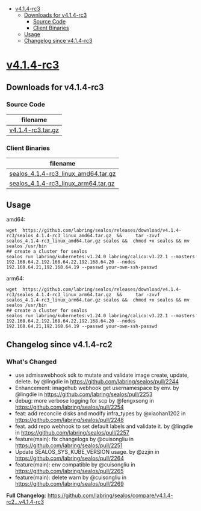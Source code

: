 - [v4.1.4-rc3](#v414-rc3httpsgithubcomlabringsealosreleasestagv414-rc3)
  - [Downloads for v4.1.4-rc3](#downloads-for-v414-rc3)
    - [Source Code](#source-code)
    - [Client Binaries](#client-binaries)
  - [Usage](#usage)
  - [Changelog since v4.1.4-rc3](#changelog-since-v414-rc2)


# [v4.1.4-rc3](https://github.com/labring/sealos/releases/tag/v4.1.4-rc3)

## Downloads for v4.1.4-rc3


### Source Code

filename |
-------- |
[v4.1.4-rc3.tar.gz](https://github.com/labring/sealos/archive/refs/tags/v4.1.4-rc3.tar.gz) |

### Client Binaries

filename |
-------- |
[sealos_4.1.4-rc3_linux_amd64.tar.gz](https://github.com/labring/sealos/releases/download/v4.1.4-rc3/sealos_4.1.4-rc3_linux_amd64.tar.gz) |
[sealos_4.1.4-rc3_linux_arm64.tar.gz](https://github.com/labring/sealos/releases/download/v4.1.4-rc3/sealos_4.1.4-rc3_linux_arm64.tar.gz) |

## Usage

amd64:

```shell
wget  https://github.com/labring/sealos/releases/download/v4.1.4-rc3/sealos_4.1.4-rc3_linux_amd64.tar.gz  &&     tar -zxvf sealos_4.1.4-rc3_linux_amd64.tar.gz sealos &&  chmod +x sealos && mv sealos /usr/bin
## create a cluster for sealos
sealos run labring/kubernetes:v1.24.0 labring/calico:v3.22.1 --masters 192.168.64.2,192.168.64.22,192.168.64.20 --nodes 192.168.64.21,192.168.64.19 --passwd your-own-ssh-passwd
```

arm64:

```shell
wget  https://github.com/labring/sealos/releases/download/v4.1.4-rc3/sealos_4.1.4-rc3_linux_arm64.tar.gz  &&     tar -zxvf sealos_4.1.4-rc3_linux_arm64.tar.gz sealos &&  chmod +x sealos && mv sealos /usr/bin
## create a cluster for sealos
sealos run labring/kubernetes:v1.24.0 labring/calico:v3.22.1 --masters 192.168.64.2,192.168.64.22,192.168.64.20 --nodes 192.168.64.21,192.168.64.19 --passwd your-own-ssh-passwd
```


## Changelog since v4.1.4-rc2

### What's Changed

* use admisswebhook sdk to mutate and validate image create, update, delete. by @lingdie in https://github.com/labring/sealos/pull/2244
* Enhancement: imagehub webhook get usernamespace by env. by @lingdie in https://github.com/labring/sealos/pull/2253
* debug: more verbose logging for scp by @fengxsong in https://github.com/labring/sealos/pull/2254
* feat: add reconcile disks and modify infra_types by @xiaohan1202 in https://github.com/labring/sealos/pull/2248
* feat. add repo webhook to set default labels and validate it. by @lingdie in https://github.com/labring/sealos/pull/2257
* feature(main): fix changelogs by @cuisongliu in https://github.com/labring/sealos/pull/2251
* Update SEALOS_SYS_KUBE_VERSION usage. by @zzjin in https://github.com/labring/sealos/pull/2264
* feature(main): env compatible by @cuisongliu in https://github.com/labring/sealos/pull/2265
* feature(main): delete warn by @cuisongliu in https://github.com/labring/sealos/pull/2269


**Full Changelog**: https://github.com/labring/sealos/compare/v4.1.4-rc2...v4.1.4-rc3



